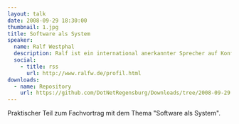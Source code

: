 ```yaml
---
layout: talk
date: 2008-09-29 18:30:00
thumbnail: 1.jpg
title: Software als System
speaker:
  name: Ralf Westphal
  description: Ralf ist ein international anerkannter Sprecher auf Konferenzen und vielen wahrscheinlich auch durch seine unterhaltsamen und informativen "dotnet TV" Sendungen bekannt.
  social:
    - title: rss
      url: http://www.ralfw.de/profil.html
downloads:
  - name: Repository
    url: https://github.com/DotNetRegensburg/Downloads/tree/2008-09-29
---
```

Praktischer Teil zum Fachvortrag mit dem Thema "Software als System".